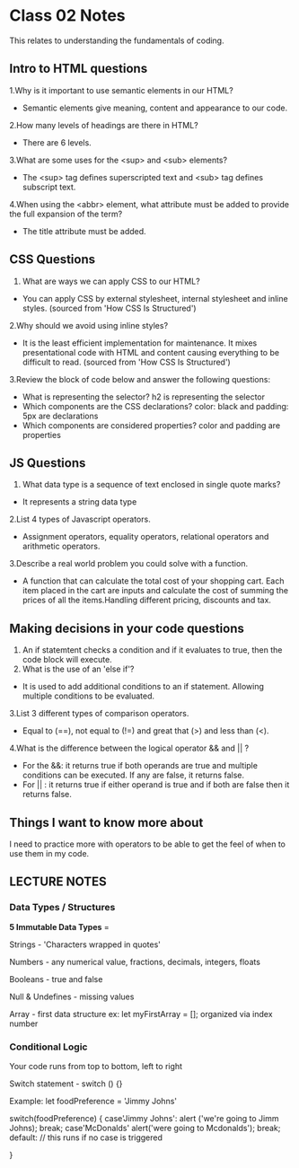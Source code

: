# Class 02 Notes

This relates to understanding the fundamentals of coding.

## Intro to HTML questions

1.Why is it important to use semantic elements in our HTML?

- Semantic elements give meaning, content and appearance to our code.

2.How many levels of headings are there in HTML?

- There are 6 levels.

3.What are some uses for the \<sup> and \<sub> elements?

- The \<sup> tag defines superscripted text and \<sub> tag defines subscript text.

4.When using the \<abbr> element, what attribute must be added to provide the full expansion of the term?

- The title attribute must be added.

## CSS Questions

1. What are ways we can apply CSS to our HTML?

- You can apply CSS by external stylesheet, internal stylesheet and inline styles. (sourced from 'How CSS Is Structured')

2.Why should we avoid using inline styles?

- It is the least efficient implementation for maintenance. It mixes presentational code with HTML and content causing everything to be difficult to read. (sourced from 'How CSS Is Structured')

3.Review the block of code below and answer the following questions:

- What is representing the selector?
h2 is representing the selector
- Which components are the CSS declarations?
color: black and padding: 5px are declarations
- Which components are considered properties?
color and padding are properties

## JS Questions

1. What data type is a sequence of text enclosed in single quote marks?

- It represents a string data type

2.List 4 types of Javascript operators.

- Assignment operators, equality operators, relational operators and arithmetic operators.

3.Describe a real world problem you could solve with a function.

- A function that can calculate the total cost of your shopping cart. Each item placed in the cart are inputs and calculate the cost of summing the prices of all the items.Handling different pricing, discounts and tax.

## Making decisions in your code questions

1. An if statemtent checks a condition and if it evaluates to true, then the code block will execute.
2. What is the use of an 'else if'?

- It is used to add additional conditions to an if statement. Allowing multiple conditions to be evaluated.

3.List 3 different types of comparison operators.

- Equal to (==), not equal to (!=) and great that (>) and less than (<).

4.What is the difference between the logical operator && and \|| ?

- For the &&: it returns true if both operands are true and multiple conditions can be executed. If any are false, it returns false.
- For \|| : it returns true if either operand is true and if both are false then it returns false.

## Things I want to know more about

I need to practice more with operators to be able to get the feel of when to use them in my code.

## LECTURE NOTES

### Data Types / Structures

**5 Immutable Data Types** =

Strings - 'Characters wrapped in quotes'

Numbers - any numerical value, fractions, decimals, integers, floats

Booleans - true and false

Null & Undefines - missing values

Array - first data structure ex: let myFirstArray = []; organized via index number

### **Conditional Logic**

Your code runs from top to bottom, left to right

Switch statement - switch () {}

Example:
let foodPreference = 'Jimmy Johns'

switch(foodPreference) {
    case'Jimmy Johns':
        alert ('we're going to Jimm Johns);
        break;
    case'McDonalds'
        alert('were going to Mcdonalds');
        break;
        default: // this runs if no case is triggered

}
